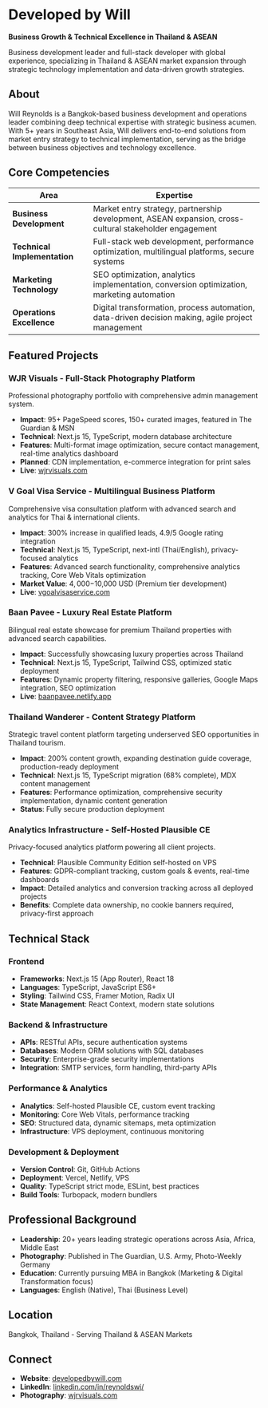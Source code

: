 # Developed by Will

**Business Growth & Technical Excellence in Thailand & ASEAN**

Business development leader and full-stack developer with global experience, specializing in Thailand & ASEAN market expansion through strategic technology implementation and data-driven growth strategies.

## About

Will Reynolds is a Bangkok-based business development and operations leader combining deep technical expertise with strategic business acumen. With 5+ years in Southeast Asia, Will delivers end-to-end solutions from market entry strategy to technical implementation, serving as the bridge between business objectives and technology excellence.

## Core Competencies

| Area                         | Expertise                                                                                              |
| ---------------------------- | ------------------------------------------------------------------------------------------------------ |
| **Business Development**     | Market entry strategy, partnership development, ASEAN expansion, cross-cultural stakeholder engagement |
| **Technical Implementation** | Full-stack web development, performance optimization, multilingual platforms, secure systems           |
| **Marketing Technology**     | SEO optimization, analytics implementation, conversion optimization, marketing automation              |
| **Operations Excellence**    | Digital transformation, process automation, data-driven decision making, agile project management      |

## Featured Projects

### WJR Visuals - Full-Stack Photography Platform

Professional photography portfolio with comprehensive admin management system.

- **Impact**: 95+ PageSpeed scores, 150+ curated images, featured in The Guardian & MSN
- **Technical**: Next.js 15, TypeScript, modern database architecture
- **Features**: Multi-format image optimization, secure contact management, real-time analytics dashboard
- **Planned**: CDN implementation, e-commerce integration for print sales
- **Live**: [wjrvisuals.com](https://wjrvisuals.com)

### V Goal Visa Service - Multilingual Business Platform

Comprehensive visa consultation platform with advanced search and analytics for Thai & international clients.

- **Impact**: 300% increase in qualified leads, 4.9/5 Google rating integration
- **Technical**: Next.js 15, TypeScript, next-intl (Thai/English), privacy-focused analytics
- **Features**: Advanced search functionality, comprehensive analytics tracking, Core Web Vitals optimization
- **Market Value**: $4,000-$10,000 USD (Premium tier development)
- **Live**: [vgoalvisaservice.com](https://vgoalvisaservice.com)

### Baan Pavee - Luxury Real Estate Platform

Bilingual real estate showcase for premium Thailand properties with advanced search capabilities.

- **Impact**: Successfully showcasing luxury properties across Thailand
- **Technical**: Next.js 15, TypeScript, Tailwind CSS, optimized static deployment
- **Features**: Dynamic property filtering, responsive galleries, Google Maps integration, SEO optimization
- **Live**: [baanpavee.netlify.app](https://baanpavee.netlify.app)

### Thailand Wanderer - Content Strategy Platform

Strategic travel content platform targeting underserved SEO opportunities in Thailand tourism.

- **Impact**: 200% content growth, expanding destination guide coverage, production-ready deployment
- **Technical**: Next.js 15, TypeScript migration (68% complete), MDX content management
- **Features**: Performance optimization, comprehensive security implementation, dynamic content generation
- **Status**: Fully secure production deployment

### Analytics Infrastructure - Self-Hosted Plausible CE

Privacy-focused analytics platform powering all client projects.

- **Technical**: Plausible Community Edition self-hosted on VPS
- **Features**: GDPR-compliant tracking, custom goals & events, real-time dashboards
- **Impact**: Detailed analytics and conversion tracking across all deployed projects
- **Benefits**: Complete data ownership, no cookie banners required, privacy-first approach

## Technical Stack

### Frontend

- **Frameworks**: Next.js 15 (App Router), React 18
- **Languages**: TypeScript, JavaScript ES6+
- **Styling**: Tailwind CSS, Framer Motion, Radix UI
- **State Management**: React Context, modern state solutions

### Backend & Infrastructure

- **APIs**: RESTful APIs, secure authentication systems
- **Databases**: Modern ORM solutions with SQL databases
- **Security**: Enterprise-grade security implementations
- **Integration**: SMTP services, form handling, third-party APIs

### Performance & Analytics

- **Analytics**: Self-hosted Plausible CE, custom event tracking
- **Monitoring**: Core Web Vitals, performance tracking
- **SEO**: Structured data, dynamic sitemaps, meta optimization
- **Infrastructure**: VPS deployment, continuous monitoring

### Development & Deployment

- **Version Control**: Git, GitHub Actions
- **Deployment**: Vercel, Netlify, VPS
- **Quality**: TypeScript strict mode, ESLint, best practices
- **Build Tools**: Turbopack, modern bundlers

## Professional Background

- **Leadership**: 20+ years leading strategic operations across Asia, Africa, Middle East
- **Photography**: Published in The Guardian, U.S. Army, Photo-Weekly Germany
- **Education**: Currently pursuing MBA in Bangkok (Marketing & Digital Transformation focus)
- **Languages**: English (Native), Thai (Business Level)

## Location

Bangkok, Thailand - Serving Thailand & ASEAN Markets

## Connect

- **Website**: [developedbywill.com](https://developedbywill.com)
- **LinkedIn**: [linkedin.com/in/reynoldswj/](https://www.linkedin.com/in/reynoldswj/)
- **Photography**: [wjrvisuals.com](https://wjrvisuals.com)
